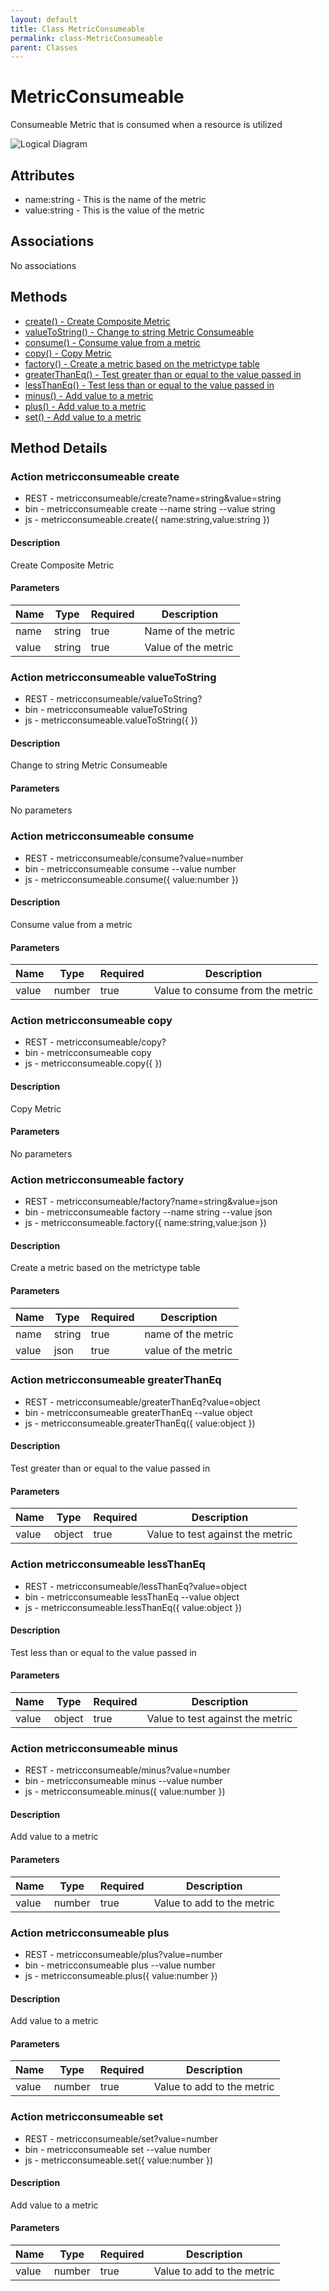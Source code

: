 ```yaml
---
layout: default
title: Class MetricConsumeable
permalink: class-MetricConsumeable
parent: Classes
---
```


# MetricConsumeable

Consumeable Metric that is consumed when a resource is utilized

![Logical Diagram](./logical.png)

## Attributes

* name:string - This is the name of the metric
* value:string - This is the value of the metric


## Associations

No associations







## Methods
* [create() - Create Composite Metric](#action-create)
* [valueToString() - Change to string Metric Consumeable](#action-valueToString)
* [consume() - Consume value from a metric](#action-consume)
* [copy() - Copy Metric](#action-copy)
* [factory() - Create a metric based on the metrictype table](#action-factory)
* [greaterThanEq() - Test greater than or equal to the value passed in](#action-greaterThanEq)
* [lessThanEq() - Test less than or equal to the value passed in](#action-lessThanEq)
* [minus() - Add value to a metric](#action-minus)
* [plus() - Add value to a metric](#action-plus)
* [set() - Add value to a metric](#action-set)


<h2>Method Details</h2>
    
### Action metricconsumeable create



* REST - metricconsumeable/create?name=string&amp;value=string
* bin - metricconsumeable create --name string --value string
* js - metricconsumeable.create({ name:string,value:string })

#### Description
Create Composite Metric

#### Parameters

| Name | Type | Required | Description |
|---|---|---|---|
| name | string |true | Name of the metric |
| value | string |true | Value of the metric |




### Action metricconsumeable valueToString



* REST - metricconsumeable/valueToString?
* bin - metricconsumeable valueToString 
* js - metricconsumeable.valueToString({  })

#### Description
Change to string Metric Consumeable

#### Parameters

No parameters



### Action metricconsumeable consume



* REST - metricconsumeable/consume?value=number
* bin - metricconsumeable consume --value number
* js - metricconsumeable.consume({ value:number })

#### Description
Consume value from a metric

#### Parameters

| Name | Type | Required | Description |
|---|---|---|---|
| value | number |true | Value to consume from the metric |




### Action metricconsumeable copy



* REST - metricconsumeable/copy?
* bin - metricconsumeable copy 
* js - metricconsumeable.copy({  })

#### Description
Copy Metric

#### Parameters

No parameters



### Action metricconsumeable factory



* REST - metricconsumeable/factory?name=string&amp;value=json
* bin - metricconsumeable factory --name string --value json
* js - metricconsumeable.factory({ name:string,value:json })

#### Description
Create a metric based on the metrictype table

#### Parameters

| Name | Type | Required | Description |
|---|---|---|---|
| name | string |true | name of the metric |
| value | json |true | value of the metric |




### Action metricconsumeable greaterThanEq



* REST - metricconsumeable/greaterThanEq?value=object
* bin - metricconsumeable greaterThanEq --value object
* js - metricconsumeable.greaterThanEq({ value:object })

#### Description
Test greater than or equal to the value passed in

#### Parameters

| Name | Type | Required | Description |
|---|---|---|---|
| value | object |true | Value to test against the metric |




### Action metricconsumeable lessThanEq



* REST - metricconsumeable/lessThanEq?value=object
* bin - metricconsumeable lessThanEq --value object
* js - metricconsumeable.lessThanEq({ value:object })

#### Description
Test less than or equal to the value passed in

#### Parameters

| Name | Type | Required | Description |
|---|---|---|---|
| value | object |true | Value to test against the metric |




### Action metricconsumeable minus



* REST - metricconsumeable/minus?value=number
* bin - metricconsumeable minus --value number
* js - metricconsumeable.minus({ value:number })

#### Description
Add value to a metric

#### Parameters

| Name | Type | Required | Description |
|---|---|---|---|
| value | number |true | Value to add to the metric |




### Action metricconsumeable plus



* REST - metricconsumeable/plus?value=number
* bin - metricconsumeable plus --value number
* js - metricconsumeable.plus({ value:number })

#### Description
Add value to a metric

#### Parameters

| Name | Type | Required | Description |
|---|---|---|---|
| value | number |true | Value to add to the metric |




### Action metricconsumeable set



* REST - metricconsumeable/set?value=number
* bin - metricconsumeable set --value number
* js - metricconsumeable.set({ value:number })

#### Description
Add value to a metric

#### Parameters

| Name | Type | Required | Description |
|---|---|---|---|
| value | number |true | Value to add to the metric |





